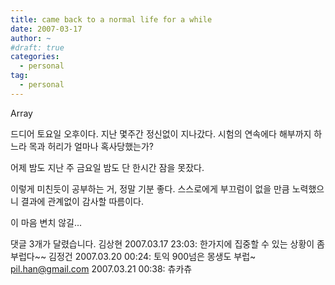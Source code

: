 ```yaml
---
title: came back to a normal life for a while
date: 2007-03-17
author: ~
#draft: true
categories:
  - personal
tag:
  - personal
---
```




Array

드디어 토요일 오후이다. 지난 몇주간 정신없이 지나갔다. 시험의 연속에다 해부까지 하느라 목과 허리가 얼마나 혹사당했는가?

어제 밤도 지난 주 금요일 밤도 단 한시간 잠을 못잤다.

이렇게 미친듯이 공부하는 거, 정말 기분 좋다. 스스로에게 부끄럼이 없을 만큼 노력했으니 결과에 관계없이 감사할 따름이다.

이 마음 변치 않길...



 댓글  3개가 달렸습니다.
 김상현 2007.03.17 23:03: 
한가지에 집중할 수 있는 상황이 좀 부럽다~~
 김정건 2007.03.20 00:24: 
토익 900넘은 몽생도 부럽~
 pil.han@gmail.com 2007.03.21 00:38: 
츄카츄





